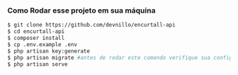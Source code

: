### Como Rodar esse projeto em sua máquina
```bash
$ git clone https://github.com/devnillo/encurtall-api
$ cd encurtall-api
$ composer install
$ cp .env.example .env
$ php artisan key:generate
$ php artisan migrate #antes de rodar este comando verifique sua configuracao com banco em .env
$ php artisan serve
```

